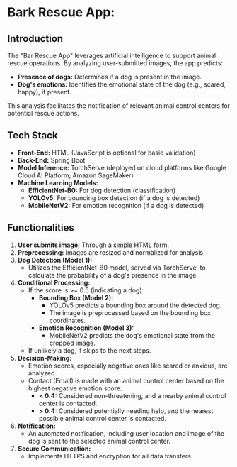 # Bark Rescue App:

## Introduction

The "Bar Rescue App" leverages artificial intelligence to support animal rescue operations. By analyzing user-submitted images, the app predicts:

- **Presence of dogs:** Determines if a dog is present in the image.
- **Dog's emotions:** Identifies the emotional state of the dog (e.g., scared, happy), if present.

This analysis facilitates the notification of relevant animal control centers for potential rescue actions.

## Tech Stack

- **Front-End:** HTML (JavaScript is optional for basic validation)
- **Back-End:** Spring Boot
- **Model Inference:** TorchServe (deployed on cloud platforms like Google Cloud AI Platform, Amazon SageMaker)
- **Machine Learning Models:**
  - **EfficientNet-B0:** For dog detection (classification)
  - **YOLOv5:** For bounding box detection (if a dog is detected)
  - **MobileNetV2:** For emotion recognition (if a dog is detected)

## Functionalities

1. **User submits image:** Through a simple HTML form.
2. **Preprocessing:** Images are resized and normalized for analysis.
3. **Dog Detection (Model 1):**
   - Utilizes the EfficientNet-B0 model, served via TorchServe, to calculate the probability of a dog's presence in the image.
4. **Conditional Processing:**
   - If the score is >= 0.5 (indicating a dog):
     - **Bounding Box (Model 2):**
       - YOLOv5 predicts a bounding box around the detected dog.
       - The image is preprocessed based on the bounding box coordinates.
     - **Emotion Recognition (Model 3):**
       - MobileNetV2 predicts the dog's emotional state from the cropped image.
   - If unlikely a dog, it skips to the next steps.
5. **Decision-Making:**
   - Emotion scores, especially negative ones like scared or anxious, are analyzed.
   - Contact (Email) is made with an animal control center based on the highest negative emotion score:
     - **< 0.4:** Considered non-threatening, and a nearby animal control center is contacted.
     - **> 0.4:** Considered potentially needing help, and the nearest possible animal control center is contacted.
6. **Notification:**
   - An automated notification, including user location and image of the dog is sent to the selected animal control center.
7. **Secure Communication:**
   - Implements HTTPS and encryption for all data transfers.
